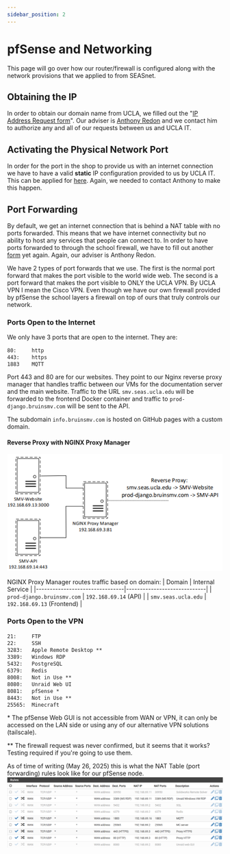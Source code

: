 ```yaml
---
sidebar_position: 2
---
```


# pfSense and Networking

This page will go over how our router/firewall is configured along with the network provisions that we applied to from SEASnet.

## Obtaining the IP

In order to obtain our domain name from UCLA, we filled out the "[IP Address Request form](https://www.seasnet.ucla.edu/ip-request/)". Our adviser is [Anthony Redon](https://www.seasbldgsrv.ucla.edu/staff/) and we contact him to authorize any and all of our requests between us and UCLA IT.

## Activating the Physical Network Port
In order for the port in the shop to provide us with an internet connection we have to have a valid **static** IP configuration provided to us by UCLA IT. This can be applied for [here](https://www.seasnet.ucla.edu/seasnet-service-request/). Again, we needed to contact Anthony to make this happen.

## Port Forwarding
By default, we get an internet connection that is behind a NAT table with no ports forwarded. This means that we have internet connectivity but no ability to host any services that people can connect to. In order to have ports forwarded to through the school firewall, we have to fill out another [form](https://www.seasnet.ucla.edu/firewall-access-request/) yet again. Again, our adviser is Anthony Redon.

We have 2 types of port forwards that we use. The first is the normal port forward that makes the port visible to the world wide web. The second is a port forward that makes the port visible to ONLY the UCLA VPN. By UCLA VPN I mean the Cisco VPN. Even though we have our own firewall provided by pfSense the school layers a firewall on top of ours that truly controls our network.

### Ports Open to the Internet
We only have 3 ports that are open to the internet. They are:
```
80:     http
443:    https
1883    MQTT
```

Port 443 and 80 are for our websites. They point to our Nginx reverse proxy manager that handles traffic between our VMs for the documentation server and the main website. Traffic to the URL `smv.seas.ucla.edu` will be forwarded to the frontend Docker container and traffic to `prod-django.bruinsmv.com` will be sent to the API. 

The subdomain `info.bruinsmv.com` is hosted on GitHub pages with a custom domain.

#### Reverse Proxy with NGINX Proxy Manager

  ![Figure 1](./img/smv-network-2.png)

NGINX Proxy Manager routes traffic based on domain:
| Domain | Internal Service |
|--------------------------------|-----------------------------|
| `prod-django.bruinsmv.com` | `192.168.69.14` (API) |
| `smv.seas.ucla.edu` | `192.168.69.13` (Frontend) |

### Ports Open to the VPN

```
21:     FTP
22:     SSH
3283:   Apple Remote Desktop **
3389:   Windows RDP
5432:   PostgreSQL
6379:   Redis
8008:   Not in Use **
8080:   Unraid Web UI
8081:   pfSense *
8443:   Not in Use **
25565:  Minecraft
```
\* The pfSense Web GUI is not accessible from WAN or VPN, it can only be accessed on the LAN side or using any of our alternative VPN solutions (tailscale).

\*\* The firewall request was never confirmed, but it seems that it works? Testing required if you're going to use them.

As of time of writing (May 26, 2025) this is what the NAT Table (port forwarding) rules look like for our pfSense node.
![Figure 1](nat-tables.png)
